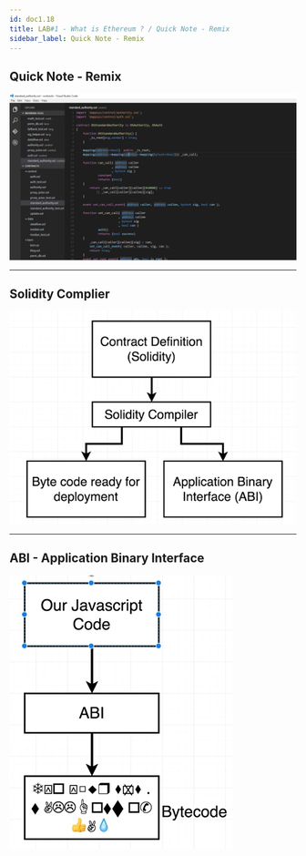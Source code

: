 ```yaml
---
id: doc1.18
title: LAB#1 - What is Ethereum ? / Quick Note - Remix
sidebar_label: Quick Note - Remix
---
```


## Quick Note - Remix



![alt text](.\assets\Imagem16_1.png)

---


## Solidity Complier

![alt text](.\assets\Imagem16_2.jpg)


---

## ABI - Application Binary Interface

![alt text](.\assets\Imagem16_3.jpg)

